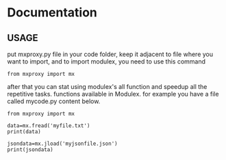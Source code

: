 
# Documentation

## USAGE
put mxproxy.py file in your code folder, keep it adjacent to file where you want to import, and to import modulex, you need to use this command 

	from mxproxy import mx 

after that you can stat using modulex's all function and speedup all the repetitive tasks.
functions available in Modulex. for example you have a file called mycode.py content below.

	from mxproxy import mx
	
	data=mx.fread('myfile.txt')
	print(data)

	jsondata=mx.jload('myjsonfile.json')
	print(jsondata)

